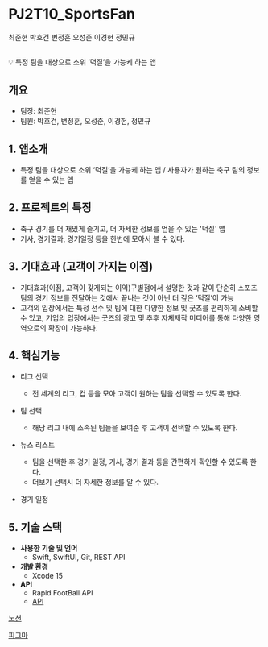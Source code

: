 # PJ2T10_SportsFan

최준현	박호건	변정훈	오성준	이경헌	정민규
<br/>
##
<aside>
💡 특정 팀을 대상으로 소위 ‘덕질’을 가능케 하는 앱

</aside>

## 개요
- 팀장: 최준현
- 팀원: 박호건, 변정훈, 오성준, 이경헌, 정민규

## 1. 앱소개

- 특정 팀을 대상으로 소위 ‘덕질’을 가능케 하는 앱 / 사용자가 원하는 축구 팀의 정보를 얻을 수 있는 앱

## 2. 프로젝트의 특징

- 축구 경기를 더 재밌게 즐기고, 더 자세한 정보를 얻을 수 있는 '덕질' 앱
- 기사, 경기결과, 경기일정 등을 한번에 모아서 볼 수 있다.

## 3. 기대효과 (고객이 가지는 이점)

- 기대효과(이점, 고객이 갖게되는 이익)구별점에서 설명한 것과 같이 단순히 스포츠팀의 경기 정보를 전달하는 것에서 끝나는 것이 아닌 더 깊은 ‘덕질’이 가능
- 고객의 입장에서는 특정 선수 및 팀에 대한 다양한 정보 및 굿즈를 편리하게 소비할 수 있고, 기업의 입장에서는 굿즈의 광고 및 추후 자체제작 미디어를 통해 다양한 영역으로의 확장이 가능하다.

## 4. 핵심기능

- 리그 선택
    - 전 세계의 리그, 컵 등을 모아 고객이 원하는 팀을 선택할 수 있도록 한다.
  
- 팀 선택
    - 해당 리그 내에 소속된 팀들을 보여준 후 고객이 선택할 수 있도록 한다.
- 뉴스 리스트
    - 팀을 선택한 후 경기 일정, 기사, 경기 결과 등을 간편하게 확인할 수 있도록 한다.
    - 더보기 선택시 더 자세한 정보를 알 수 있다.
- 경기 일정

## 5. 기술 스택

- **사용한 기술 및 언어**
    - Swift, SwiftUI, Git, REST API
- **개발 환경**
    - Xcode 15
- **API**
    - Rapid FootBall API
    - [API](https://www.api-football.com/documentation-v3#section/Introduction)


[노션](https://www.notion.so/LAB-10-035cf37f66824ac2b702bb10cc28319f?pvs=4)
<br/>

[피그마](https://www.figma.com/file/EWJ8uSk8UF677a2yOcBTN3/DuckS?type=design&node-id=0%3A1&mode=design&t=Ge92xv8rnqhwS1mC-1)
<br/>
